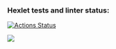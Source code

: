 ### Hexlet tests and linter status:
[![Actions Status](https://github.com/vll8/frontend-project-44/workflows/hexlet-check/badge.svg)](https://github.com/vll8/frontend-project-44/actions)

<a href="https://codeclimate.com/github/vll8/frontend-project-44/maintainability"><img src="https://api.codeclimate.com/v1/badges/cc431d0adc2ef461b6fe/maintainability" /></a>

